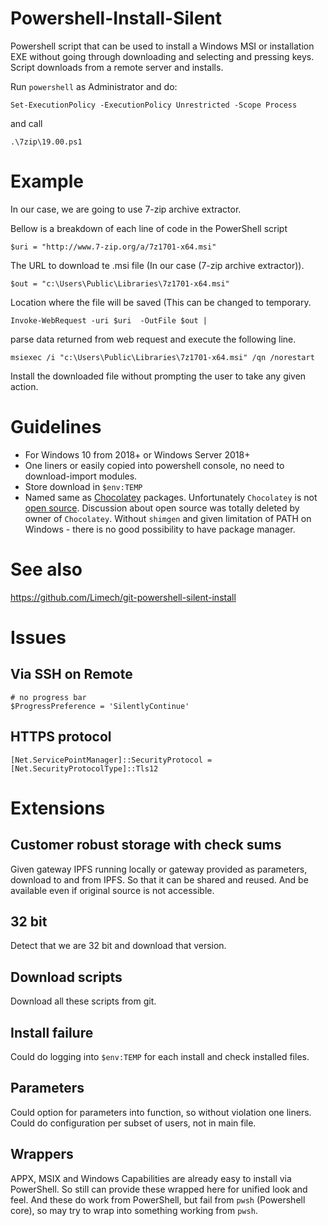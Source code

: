 # Powershell-Install-Silent
Powershell script that can be used to install a Windows MSI or installation EXE without going through downloading and selecting and pressing keys. Script downloads from a remote server and installs.

Run `powershell` as Administrator and do:

```
Set-ExecutionPolicy -ExecutionPolicy Unrestricted -Scope Process
```
and call
```
.\7zip\19.00.ps1
```


# Example


In our case, we are going to use 7-zip archive extractor.

Bellow is a breakdown of each line of code in the PowerShell script


```$uri = "http://www.7-zip.org/a/7z1701-x64.msi" ```

The URL to download te .msi file (In our case (7-zip archive extractor)).



```$out = "c:\Users\Public\Libraries\7z1701-x64.msi" ``` 

Location where the file will be saved (This can be changed to temporary.



```Invoke-WebRequest -uri $uri  -OutFile $out | ``` 

parse data returned from web request and execute the following line.



```msiexec /i "c:\Users\Public\Libraries\7z1701-x64.msi" /qn /norestart ```

Install the downloaded file without prompting the user to take any given action.


# Guidelines
- For Windows 10 from 2018+ or Windows Server 2018+
- One liners or easily copied into powershell console, no need to download-import modules.
- Store download in `$env:TEMP`
- Named same as [Chocolatey](https://github.com/chocolatey) packages. Unfortunately `Chocolatey` is not [open source](https://github.com/chocolatey/shimgen). Discussion about open source was totally deleted by owner of `Chocolatey`. Without `shimgen` and given limitation of PATH on Windows - there is no good possibility to have package manager.

# See also

https://github.com/Limech/git-powershell-silent-install

# Issues

## Via SSH on Remote

```
# no progress bar
$ProgressPreference = 'SilentlyContinue'
```

## HTTPS protocol
```
[Net.ServicePointManager]::SecurityProtocol = [Net.SecurityProtocolType]::Tls12
```

# Extensions

## Customer robust storage with check sums

Given gateway IPFS running locally or gateway provided as parameters, download to and from IPFS. So that it can be shared and reused. And be available even if original source is not accessible.

## 32 bit

Detect that we are 32 bit and download that version.

## Download scripts

Download all these scripts from git.


## Install failure

Could do logging into `$env:TEMP` for each install and check installed files.

## Parameters

Could option for parameters into function, so without violation one liners. Could do configuration per subset of users, not in main file.


## Wrappers

APPX, MSIX and Windows Capabilities are already easy to install via PowerShell. So still can provide these wrapped here for unified look and feel. And these do work from PowerShell, but fail from `pwsh` (Powershell core), so may try to wrap into something working from `pwsh`.